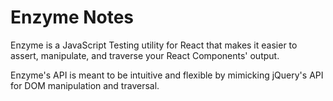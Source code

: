 # Enzyme Notes

Enzyme is a JavaScript Testing utility for React that makes it easier to
assert, manipulate, and traverse your React Components' output.

Enzyme's API is meant to be intuitive and flexible by mimicking jQuery's API
for DOM manipulation and traversal.
